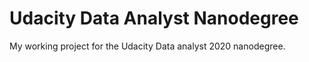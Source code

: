 # Udacity Data Analyst Nanodegree

My working project for the Udacity Data analyst 2020 nanodegree.
